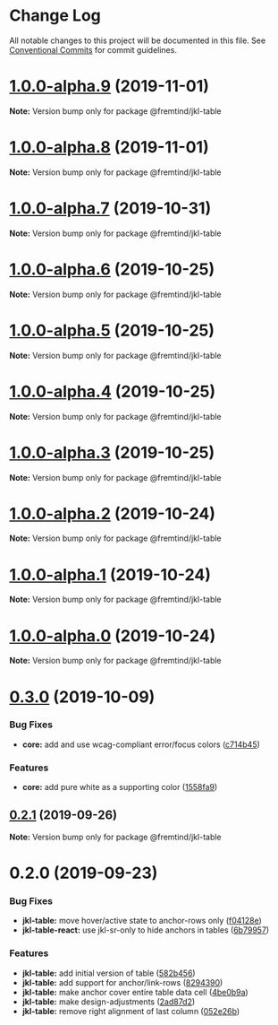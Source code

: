 # Change Log

All notable changes to this project will be documented in this file.
See [Conventional Commits](https://conventionalcommits.org) for commit guidelines.

# [1.0.0-alpha.9](https://github.com/fremtind/jokul/compare/@fremtind/jkl-table@1.0.0-alpha.8...@fremtind/jkl-table@1.0.0-alpha.9) (2019-11-01)

**Note:** Version bump only for package @fremtind/jkl-table





# [1.0.0-alpha.8](https://github.com/fremtind/jokul/compare/@fremtind/jkl-table@1.0.0-alpha.7...@fremtind/jkl-table@1.0.0-alpha.8) (2019-11-01)

**Note:** Version bump only for package @fremtind/jkl-table





# [1.0.0-alpha.7](https://github.com/fremtind/jokul/compare/@fremtind/jkl-table@1.0.0-alpha.6...@fremtind/jkl-table@1.0.0-alpha.7) (2019-10-31)

**Note:** Version bump only for package @fremtind/jkl-table





# [1.0.0-alpha.6](https://github.com/fremtind/jokul/compare/@fremtind/jkl-table@1.0.0-alpha.5...@fremtind/jkl-table@1.0.0-alpha.6) (2019-10-25)

**Note:** Version bump only for package @fremtind/jkl-table





# [1.0.0-alpha.5](https://github.com/fremtind/jokul/compare/@fremtind/jkl-table@1.0.0-alpha.4...@fremtind/jkl-table@1.0.0-alpha.5) (2019-10-25)

**Note:** Version bump only for package @fremtind/jkl-table





# [1.0.0-alpha.4](https://github.com/fremtind/jokul/compare/@fremtind/jkl-table@1.0.0-alpha.3...@fremtind/jkl-table@1.0.0-alpha.4) (2019-10-25)

**Note:** Version bump only for package @fremtind/jkl-table





# [1.0.0-alpha.3](https://github.com/fremtind/jokul/compare/@fremtind/jkl-table@1.0.0-alpha.2...@fremtind/jkl-table@1.0.0-alpha.3) (2019-10-25)

**Note:** Version bump only for package @fremtind/jkl-table





# [1.0.0-alpha.2](https://github.com/fremtind/jokul/compare/@fremtind/jkl-table@1.0.0-alpha.1...@fremtind/jkl-table@1.0.0-alpha.2) (2019-10-24)

**Note:** Version bump only for package @fremtind/jkl-table





# [1.0.0-alpha.1](https://github.com/fremtind/jokul/compare/@fremtind/jkl-table@1.0.0-alpha.0...@fremtind/jkl-table@1.0.0-alpha.1) (2019-10-24)

**Note:** Version bump only for package @fremtind/jkl-table





# [1.0.0-alpha.0](https://github.com/fremtind/jokul/compare/@fremtind/jkl-table@0.3.0...@fremtind/jkl-table@1.0.0-alpha.0) (2019-10-24)

**Note:** Version bump only for package @fremtind/jkl-table





# [0.3.0](https://github.com/fremtind/jokul/compare/@fremtind/jkl-table@0.2.1...@fremtind/jkl-table@0.3.0) (2019-10-09)


### Bug Fixes

* **core:** add and use wcag-compliant error/focus colors ([c714b45](https://github.com/fremtind/jokul/commit/c714b45))


### Features

* **core:** add pure white as a supporting color ([1558fa9](https://github.com/fremtind/jokul/commit/1558fa9))





## [0.2.1](https://github.com/fremtind/jokul/compare/@fremtind/jkl-table@0.2.0...@fremtind/jkl-table@0.2.1) (2019-09-26)

**Note:** Version bump only for package @fremtind/jkl-table





# 0.2.0 (2019-09-23)


### Bug Fixes

* **jkl-table:** move hover/active state to anchor-rows only ([f04128e](https://github.com/fremtind/jokul/commit/f04128e))
* **jkl-table-react:** use jkl-sr-only to hide anchors in tables ([6b79957](https://github.com/fremtind/jokul/commit/6b79957))


### Features

* **jkl-table:** add initial version of table ([582b456](https://github.com/fremtind/jokul/commit/582b456))
* **jkl-table:** add support for anchor/link-rows ([8294390](https://github.com/fremtind/jokul/commit/8294390))
* **jkl-table:** make anchor cover entire table data cell ([4be0b9a](https://github.com/fremtind/jokul/commit/4be0b9a))
* **jkl-table:** make design-adjustments ([2ad87d2](https://github.com/fremtind/jokul/commit/2ad87d2))
* **jkl-table:** remove right alignment of last column ([052e26b](https://github.com/fremtind/jokul/commit/052e26b))
